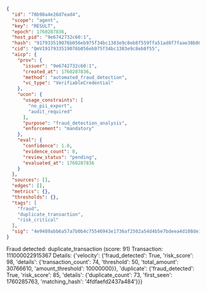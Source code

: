 ```json
{
  "id": "70b98a4e26d7ead4",
  "scope": "agent",
  "key": "RESULT",
  "epoch": 1760287836,
  "host_pid": "9e6742732c60:1",
  "hash": "917933519076b056eb975f34bc1383e9c8eb8f559ffa51ad8f7faae38b08fa71",
  "cid": "QmV1917933519076b056eb975f34bc1383e9c8eb8f55",
  "aicp": {
    "prov": {
      "issuer": "9e6742732c60:1",
      "created_at": 1760287836,
      "method": "automated_fraud_detection",
      "vc_type": "VerifiableCredential"
    },
    "ucon": {
      "usage_constraints": [
        "no_pii_export",
        "audit_required"
      ],
      "purpose": "fraud_detection_analysis",
      "enforcement": "mandatory"
    },
    "eval": {
      "confidence": 1.0,
      "evidence_count": 0,
      "review_status": "pending",
      "evaluated_at": 1760287836
    }
  },
  "sources": [],
  "edges": [],
  "metrics": {},
  "thresholds": {},
  "tags": [
    "fraud",
    "duplicate_transaction",
    "risk_critical"
  ],
  "sig": "4e9489abb6a57a7b0b4c75546943e1736af2502a54d4b5e7bdeea4d108de14c9"
}
```

Fraud detected: duplicate_transaction (score: 91)
Transaction: 111000022915367
Details: {'velocity': {'fraud_detected': True, 'risk_score': 98, 'details': {'transaction_count': 74, 'threshold': 50, 'total_amount': 30766610, 'amount_threshold': 10000000}}, 'duplicate': {'fraud_detected': True, 'risk_score': 85, 'details': {'duplicate_count': 73, 'first_seen': 1760285763, 'matching_hash': '4fdfaefd2437a484'}}}